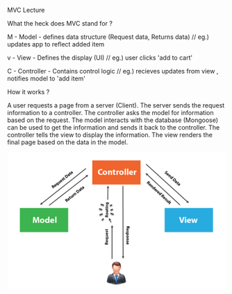 MVC Lecture 

What the heck does MVC stand for ? 

M - Model - defines data structure (Request data, Returns data)
    // eg.) updates app to reflect added item 

v - View - Defines the display (UI) 
    //  eg.) user clicks 'add to cart'

C - Controller - Contains control logic
    // eg.) recieves updates from view , notifies model to 'add item'

How it works ?


A user requests a page from a server (Client). 
The server sends the request information to a controller. 
The controller asks the model for information based on the request. 
The model interacts with the database (Mongoose) can be used to get the information and sends it back to the controller. 
The controller tells the view to display the information. 
The view renders the final page based on the data in the model.


![MVC Diagram](image.png)